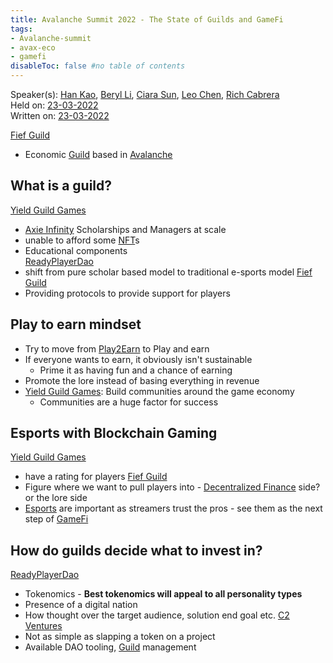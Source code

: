 ```yaml
---
title: Avalanche Summit 2022 - The State of Guilds and GameFi
tags:
- Avalanche-summit
- avax-eco
- gamefi
disableToc: false #no table of contents
---
```


Speaker(s): [Han Kao](notes/Han%20Kao.md), [Beryl Li](notes/Beryl%20Li.md), [Ciara Sun](notes/Ciara%20Sun.md), [Leo Chen](notes/Leo%20Chen.md), [Rich Cabrera](notes/Rich%20Cabrera.md)    
Held on: [23-03-2022](notes/23-03-2022.md)   
Written on: [23-03-2022](notes/23-03-2022.md)   

[Fief Guild](notes/Fief%20Guild.md)
- Economic [Guild](notes/Guild.md) based in [Avalanche](notes/Avalanche.md)

## What is a guild?
[Yield Guild Games](notes/Yield%20Guild%20Games.md)
- [Axie Infinity](notes/Axie%20Infinity.md) Scholarships and Managers at scale
- unable to afford some [NFT](notes/NFT.md)s
- Educational components  
[ReadyPlayerDao](notes/ReadyPlayerDao.md)
- shift from pure scholar based model to traditional e-sports model
[Fief Guild](notes/Fief%20Guild.md)
- Providing protocols to provide support for players

## Play to earn mindset
- Try to move from [Play2Earn](notes/Play2Earn.md) to Play and earn
- If everyone wants to earn, it obviously isn't sustainable
	- Prime it as having fun and a chance of earning
- Promote the lore instead of basing everything in revenue
- [Yield Guild Games](notes/Yield%20Guild%20Games.md): Build communities around the game economy
	- Communities are a huge factor for success

## Esports with Blockchain Gaming
[Yield Guild Games](notes/Yield%20Guild%20Games.md)
- have a rating for players
[Fief Guild](notes/Fief%20Guild.md)
 - Figure where we want to pull players into - [Decentralized Finance](notes/Decentralized%20Finance.md) side? or the lore side
 - [Esports](notes/Esports.md) are important as streamers trust the pros - see them as the next step of [GameFi](notes/GameFi.md)


## How do guilds decide what to invest in?
[ReadyPlayerDao](notes/ReadyPlayerDao.md)
- Tokenomics - **Best tokenomics will appeal to all personality types**
- Presence of a digital nation
- How thought over the target audience, solution end goal etc.
[C2 Ventures](notes/C2%20Ventures.md)
- Not as simple as slapping a token on a project
- Available DAO tooling, [Guild](notes/Guild.md) management
